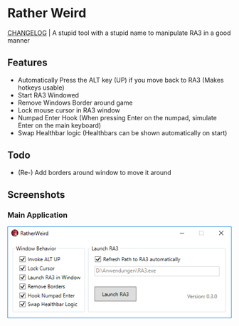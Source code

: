 # Rather Weird
[CHANGELOG](./CHANGELOG.md) | A stupid tool with a stupid name to manipulate RA3 in a good manner

## Features
* Automatically Press the ALT key (UP) if you move back to RA3 (Makes hotkeys usable)
* Start RA3 Windowed
* Remove Windows Border around game
* Lock mouse cursor in RA3 window
* Numpad Enter Hook (When pressing Enter on the numpad, simulate Enter on the main keyboard)
* Swap Healthbar logic (Healthbars can be shown automatically on start)

## Todo
* (Re-) Add borders around window to move it around

## Screenshots
### Main Application
![main_app](docs/main_app.png)
